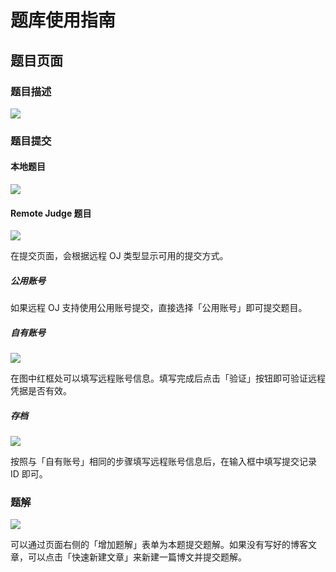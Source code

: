 # 题库使用指南

## 题目页面

### 题目描述

![](https://arina.loli.net/2022/10/10/e9P8a23NdbAnvHC.png)

### 题目提交

#### 本地题目

![](https://arina.loli.net/2023/02/14/FL6fWH8QvoGXn5q.png)

#### Remote Judge 题目

![](https://arina.loli.net/2023/02/14/stn7TP6uIoaKMQ5.png)

在提交页面，会根据远程 OJ 类型显示可用的提交方式。

##### 公用账号

如果远程 OJ 支持使用公用账号提交，直接选择「公用账号」即可提交题目。

##### 自有账号

![](https://arina.loli.net/2023/02/14/32SUYn6jLiCycuD.png)

在图中红框处可以填写远程账号信息。填写完成后点击「验证」按钮即可验证远程凭据是否有效。

##### 存档

![](https://arina.loli.net/2023/02/14/lTiZf4cDu27HpN8.png)

按照与「自有账号」相同的步骤填写远程账号信息后，在输入框中填写提交记录 ID 即可。

### 题解

![](https://arina.loli.net/2023/02/14/SQNMgpqGCBxkF81.png)

可以通过页面右侧的「增加题解」表单为本题提交题解。如果没有写好的博客文章，可以点击「快速新建文章」来新建一篇博文并提交题解。
